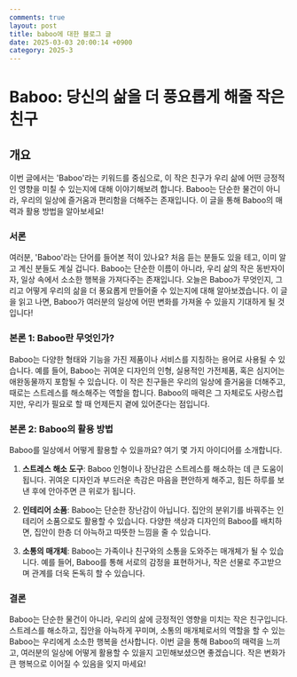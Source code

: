 ```yaml
---
comments: true
layout: post
title: baboo에 대한 블로그 글
date: 2025-03-03 20:00:14 +0900
category: 2025-3
---
```


# Baboo: 당신의 삶을 더 풍요롭게 해줄 작은 친구

## 개요
이번 글에서는 'Baboo'라는 키워드를 중심으로, 이 작은 친구가 우리 삶에 어떤 긍정적인 영향을 미칠 수 있는지에 대해 이야기해보려 합니다. Baboo는 단순한 물건이 아니라, 우리의 일상에 즐거움과 편리함을 더해주는 존재입니다. 이 글을 통해 Baboo의 매력과 활용 방법을 알아보세요!

### 서론
여러분, 'Baboo'라는 단어를 들어본 적이 있나요? 처음 듣는 분들도 있을 테고, 이미 알고 계신 분들도 계실 겁니다. Baboo는 단순한 이름이 아니라, 우리 삶의 작은 동반자이자, 일상 속에서 소소한 행복을 가져다주는 존재입니다. 오늘은 Baboo가 무엇인지, 그리고 어떻게 우리의 삶을 더 풍요롭게 만들어줄 수 있는지에 대해 알아보겠습니다. 이 글을 읽고 나면, Baboo가 여러분의 일상에 어떤 변화를 가져올 수 있을지 기대하게 될 것입니다!

### 본론 1: Baboo란 무엇인가?
Baboo는 다양한 형태와 기능을 가진 제품이나 서비스를 지칭하는 용어로 사용될 수 있습니다. 예를 들어, Baboo는 귀여운 디자인의 인형, 실용적인 가전제품, 혹은 심지어는 애완동물까지 포함될 수 있습니다. 이 작은 친구들은 우리의 일상에 즐거움을 더해주고, 때로는 스트레스를 해소해주는 역할을 합니다. Baboo의 매력은 그 자체로도 사랑스럽지만, 우리가 필요로 할 때 언제든지 곁에 있어준다는 점입니다.

### 본론 2: Baboo의 활용 방법
Baboo를 일상에서 어떻게 활용할 수 있을까요? 여기 몇 가지 아이디어를 소개합니다.

1. **스트레스 해소 도구**: Baboo 인형이나 장난감은 스트레스를 해소하는 데 큰 도움이 됩니다. 귀여운 디자인과 부드러운 촉감은 마음을 편안하게 해주고, 힘든 하루를 보낸 후에 안아주면 큰 위로가 됩니다.

2. **인테리어 소품**: Baboo는 단순한 장난감이 아닙니다. 집안의 분위기를 바꿔주는 인테리어 소품으로도 활용할 수 있습니다. 다양한 색상과 디자인의 Baboo를 배치하면, 집안이 한층 더 아늑하고 따뜻한 느낌을 줄 수 있습니다.

3. **소통의 매개체**: Baboo는 가족이나 친구와의 소통을 도와주는 매개체가 될 수 있습니다. 예를 들어, Baboo를 통해 서로의 감정을 표현하거나, 작은 선물로 주고받으며 관계를 더욱 돈독히 할 수 있습니다.

### 결론
Baboo는 단순한 물건이 아니라, 우리의 삶에 긍정적인 영향을 미치는 작은 친구입니다. 스트레스를 해소하고, 집안을 아늑하게 꾸미며, 소통의 매개체로서의 역할을 할 수 있는 Baboo는 우리에게 소소한 행복을 선사합니다. 이번 글을 통해 Baboo의 매력을 느끼고, 여러분의 일상에 어떻게 활용할 수 있을지 고민해보셨으면 좋겠습니다. 작은 변화가 큰 행복으로 이어질 수 있음을 잊지 마세요!